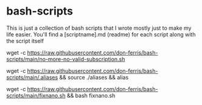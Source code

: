 # bash-scripts
This is just a collection of bash scripts that I wrote mostly just to make my life easier.
You'll find a [scriptname].md (readme) for each script along with the script itself

wget -c https://raw.githubusercontent.com/don-ferris/bash-scripts/main/no-more-no-valid-subscription.sh

wget -c https://raw.githubusercontent.com/don-ferris/bash-scripts/main/.aliases && source ./aliases && alias

wget -c https://raw.githubusercontent.com/don-ferris/bash-scripts/main/fixnano.sh && bash fixnano.sh
